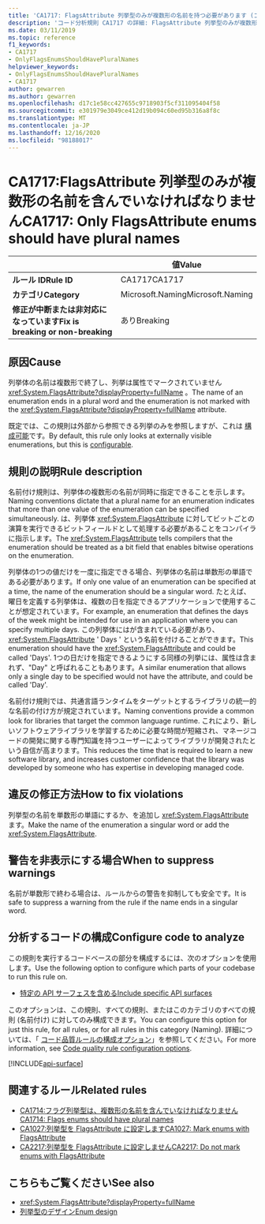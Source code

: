```yaml
---
title: 'CA1717: FlagsAttribute 列挙型のみが複数形の名前を持つ必要があります (コード分析)'
description: 'コード分析規則 CA1717 の詳細: FlagsAttribute 列挙型のみが複数形の名前を持つことができます'
ms.date: 03/11/2019
ms.topic: reference
f1_keywords:
- CA1717
- OnlyFlagsEnumsShouldHavePluralNames
helpviewer_keywords:
- OnlyFlagsEnumsShouldHavePluralNames
- CA1717
author: gewarren
ms.author: gewarren
ms.openlocfilehash: d17c1e58cc427655c9718903f5cf311095404f58
ms.sourcegitcommit: e301979e3049ce412d19b094c60ed95b316a8f8c
ms.translationtype: MT
ms.contentlocale: ja-JP
ms.lasthandoff: 12/16/2020
ms.locfileid: "98188017"
---
```

# <a name="ca1717-only-flagsattribute-enums-should-have-plural-names"></a><span data-ttu-id="29b8e-103">CA1717:FlagsAttribute 列挙型のみが複数形の名前を含んでいなければなりません</span><span class="sxs-lookup"><span data-stu-id="29b8e-103">CA1717: Only FlagsAttribute enums should have plural names</span></span>

| | <span data-ttu-id="29b8e-104">値</span><span class="sxs-lookup"><span data-stu-id="29b8e-104">Value</span></span> |
|-|-|
| <span data-ttu-id="29b8e-105">**ルール ID**</span><span class="sxs-lookup"><span data-stu-id="29b8e-105">**Rule ID**</span></span> |<span data-ttu-id="29b8e-106">CA1717</span><span class="sxs-lookup"><span data-stu-id="29b8e-106">CA1717</span></span>|
| <span data-ttu-id="29b8e-107">**カテゴリ**</span><span class="sxs-lookup"><span data-stu-id="29b8e-107">**Category**</span></span> |<span data-ttu-id="29b8e-108">Microsoft.Naming</span><span class="sxs-lookup"><span data-stu-id="29b8e-108">Microsoft.Naming</span></span>|
| <span data-ttu-id="29b8e-109">**修正が中断または非対応になっています**</span><span class="sxs-lookup"><span data-stu-id="29b8e-109">**Fix is breaking or non-breaking**</span></span> |<span data-ttu-id="29b8e-110">あり</span><span class="sxs-lookup"><span data-stu-id="29b8e-110">Breaking</span></span>|

## <a name="cause"></a><span data-ttu-id="29b8e-111">原因</span><span class="sxs-lookup"><span data-stu-id="29b8e-111">Cause</span></span>

<span data-ttu-id="29b8e-112">列挙体の名前は複数形で終了し、列挙は属性でマークされていません <xref:System.FlagsAttribute?displayProperty=fullName> 。</span><span class="sxs-lookup"><span data-stu-id="29b8e-112">The name of an enumeration ends in a plural word and the enumeration is not marked with the <xref:System.FlagsAttribute?displayProperty=fullName> attribute.</span></span>

<span data-ttu-id="29b8e-113">既定では、この規則は外部から参照できる列挙のみを参照しますが、これは [構成可能](#configure-code-to-analyze)です。</span><span class="sxs-lookup"><span data-stu-id="29b8e-113">By default, this rule only looks at externally visible enumerations, but this is [configurable](#configure-code-to-analyze).</span></span>

## <a name="rule-description"></a><span data-ttu-id="29b8e-114">規則の説明</span><span class="sxs-lookup"><span data-stu-id="29b8e-114">Rule description</span></span>

<span data-ttu-id="29b8e-115">名前付け規則は、列挙体の複数形の名前が同時に指定できることを示します。</span><span class="sxs-lookup"><span data-stu-id="29b8e-115">Naming conventions dictate that a plural name for an enumeration indicates that more than one value of the enumeration can be specified simultaneously.</span></span> <span data-ttu-id="29b8e-116">は、列挙体 <xref:System.FlagsAttribute> に対してビットごとの演算を実行できるビットフィールドとして処理する必要があることをコンパイラに指示します。</span><span class="sxs-lookup"><span data-stu-id="29b8e-116">The <xref:System.FlagsAttribute> tells compilers that the enumeration should be treated as a bit field that enables bitwise operations on the enumeration.</span></span>

<span data-ttu-id="29b8e-117">列挙体の1つの値だけを一度に指定できる場合、列挙体の名前は単数形の単語である必要があります。</span><span class="sxs-lookup"><span data-stu-id="29b8e-117">If only one value of an enumeration can be specified at a time, the name of the enumeration should be a singular word.</span></span> <span data-ttu-id="29b8e-118">たとえば、曜日を定義する列挙体は、複数の日を指定できるアプリケーションで使用することが想定されています。</span><span class="sxs-lookup"><span data-stu-id="29b8e-118">For example, an enumeration that defines the days of the week might be intended for use in an application where you can specify multiple days.</span></span> <span data-ttu-id="29b8e-119">この列挙体にはが含まれている必要があり、 <xref:System.FlagsAttribute> ' Days ' という名前を付けることができます。</span><span class="sxs-lookup"><span data-stu-id="29b8e-119">This enumeration should have the <xref:System.FlagsAttribute> and could be called 'Days'.</span></span> <span data-ttu-id="29b8e-120">1つの日だけを指定できるようにする同様の列挙には、属性は含まれず、"Day" と呼ばれることもあります。</span><span class="sxs-lookup"><span data-stu-id="29b8e-120">A similar enumeration that allows only a single day to be specified would not have the attribute, and could be called 'Day'.</span></span>

<span data-ttu-id="29b8e-121">名前付け規則では、共通言語ランタイムをターゲットとするライブラリの統一的な名前の付け方が規定されています。</span><span class="sxs-lookup"><span data-stu-id="29b8e-121">Naming conventions provide a common look for libraries that target the common language runtime.</span></span> <span data-ttu-id="29b8e-122">これにより、新しいソフトウェアライブラリを学習するために必要な時間が短縮され、マネージコードの開発に関する専門知識を持つユーザーによってライブラリが開発されたという自信が高まります。</span><span class="sxs-lookup"><span data-stu-id="29b8e-122">This reduces the time that is required to learn a new software library, and increases customer confidence that the library was developed by someone who has expertise in developing managed code.</span></span>

## <a name="how-to-fix-violations"></a><span data-ttu-id="29b8e-123">違反の修正方法</span><span class="sxs-lookup"><span data-stu-id="29b8e-123">How to fix violations</span></span>

<span data-ttu-id="29b8e-124">列挙型の名前を単数形の単語にするか、を追加し <xref:System.FlagsAttribute> ます。</span><span class="sxs-lookup"><span data-stu-id="29b8e-124">Make the name of the enumeration a singular word or add the <xref:System.FlagsAttribute>.</span></span>

## <a name="when-to-suppress-warnings"></a><span data-ttu-id="29b8e-125">警告を非表示にする場合</span><span class="sxs-lookup"><span data-stu-id="29b8e-125">When to suppress warnings</span></span>

<span data-ttu-id="29b8e-126">名前が単数形で終わる場合は、ルールからの警告を抑制しても安全です。</span><span class="sxs-lookup"><span data-stu-id="29b8e-126">It is safe to suppress a warning from the rule if the name ends in a singular word.</span></span>

## <a name="configure-code-to-analyze"></a><span data-ttu-id="29b8e-127">分析するコードの構成</span><span class="sxs-lookup"><span data-stu-id="29b8e-127">Configure code to analyze</span></span>

<span data-ttu-id="29b8e-128">この規則を実行するコードベースの部分を構成するには、次のオプションを使用します。</span><span class="sxs-lookup"><span data-stu-id="29b8e-128">Use the following option to configure which parts of your codebase to run this rule on.</span></span>

- [<span data-ttu-id="29b8e-129">特定の API サーフェスを含める</span><span class="sxs-lookup"><span data-stu-id="29b8e-129">Include specific API surfaces</span></span>](#include-specific-api-surfaces)

<span data-ttu-id="29b8e-130">このオプションは、この規則、すべての規則、またはこのカテゴリのすべての規則 (名前付け) に対してのみ構成できます。</span><span class="sxs-lookup"><span data-stu-id="29b8e-130">You can configure this option for just this rule, for all rules, or for all rules in this category (Naming).</span></span> <span data-ttu-id="29b8e-131">詳細については、「 [コード品質ルールの構成オプション](../code-quality-rule-options.md)」を参照してください。</span><span class="sxs-lookup"><span data-stu-id="29b8e-131">For more information, see [Code quality rule configuration options](../code-quality-rule-options.md).</span></span>

[!INCLUDE[api-surface](~/includes/code-analysis/api-surface.md)]

## <a name="related-rules"></a><span data-ttu-id="29b8e-132">関連するルール</span><span class="sxs-lookup"><span data-stu-id="29b8e-132">Related rules</span></span>

- [<span data-ttu-id="29b8e-133">CA1714:フラグ列挙型は、複数形の名前を含んでいなければなりません</span><span class="sxs-lookup"><span data-stu-id="29b8e-133">CA1714: Flags enums should have plural names</span></span>](ca1714.md)
- [<span data-ttu-id="29b8e-134">CA1027:列挙型を FlagsAttribute に設定します</span><span class="sxs-lookup"><span data-stu-id="29b8e-134">CA1027: Mark enums with FlagsAttribute</span></span>](ca1027.md)
- [<span data-ttu-id="29b8e-135">CA2217:列挙型を FlagsAttribute に設定しません</span><span class="sxs-lookup"><span data-stu-id="29b8e-135">CA2217: Do not mark enums with FlagsAttribute</span></span>](ca2217.md)

## <a name="see-also"></a><span data-ttu-id="29b8e-136">こちらもご覧ください</span><span class="sxs-lookup"><span data-stu-id="29b8e-136">See also</span></span>

- <xref:System.FlagsAttribute?displayProperty=fullName>
- [<span data-ttu-id="29b8e-137">列挙型のデザイン</span><span class="sxs-lookup"><span data-stu-id="29b8e-137">Enum design</span></span>](../../../standard/design-guidelines/enum.md)
